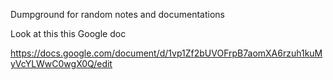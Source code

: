 Dumpground for random notes and documentations

Look at this this Google doc 

https://docs.google.com/document/d/1vp1Zf2bUVOFrpB7aomXA6rzuh1kuMyVcYLWwC0wgX0Q/edit
